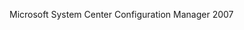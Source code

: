 <Token xmlns:xlink="http://www.w3.org/1999/xlink">Microsoft System Center Configuration Manager 2007</Token>

<!--HONumber=Mar16_HO1-->


